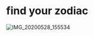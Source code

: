 # find your zodiac
![IMG_20200528_155534](https://user-images.githubusercontent.com/57514595/83120802-b741ce00-a0fb-11ea-8acb-83ef52ef39db.jpg)





